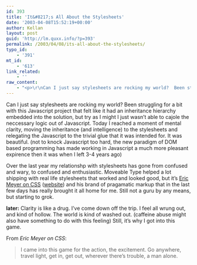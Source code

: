 ```yaml
---
id: 393
title: 'It&#8217;s All About the Stylesheets'
date: '2003-04-08T15:52:19+00:00'
author: Kellan
layout: post
guid: 'http://lm.quxx.info/?p=393'
permalink: /2003/04/08/its-all-about-the-stylesheets/
typo_id:
    - '391'
mt_id:
    - '613'
link_related:
    - ''
raw_content:
    - "<p>\r\nCan I just say stylesheets are rocking my world?  Been struggling for a bit with this Javascript project that felt like it had an inheritance hierarchy embedded into the solution, but try as I might I just wasn\\'t able to cajole the neccessary logic out of Javascript.  Today I reached a moment of mental clarity, moving the inheritance (and intelligence) to the stylesheets and relegating the Javascript to the trivial glue that it was intended for.   It was beautiful.  (not to knock Javascript too hard, the new paradigm of DOM based programming has made working in Javascript a much more pleasant expirence then it was when I left 3-4 years ago)\r\n</p>\r\n<p>\r\nOver the last year my relationshp with stylesheets has gone from confused and wary, to confused and enthusiastic.  Moveable Type helped a lot shipping with real life stylesheets that worked and looked good, but it\\'s <a href=\\\"http://allconsuming.net/item.cgi?isbn=073571245X\\\">Eric Meyer on CSS</a> (<a href=\\\"http://ericmeyeroncss.com/\\\">website</a>) and his brand of pragamatic markup that in the last few days has really brought it all home for me.  Still not a guru by any means, but starting to grok.\r\n</p>\r\n<p>\r\n<b>later:</b> Clarity is like a drug.   I\\'ve come down off the trip.  I feel all wrung out, and kind of hollow.  The world is kind of washed out.  (caffeine abuse might also have something to do with this feeling)  Still, it\\'s why I got into this game.\r\n</p>\r\n<p>\r\nFrom <cite>Eric Meyer on CSS</cite>:\r\n<blockquote>\r\nI came into this game for the action, the excitement.  Go anywhere, travel light, get in, get out, wherever there\\'s trouble, a man alone.\r\n</blockquote>\r\n</p>"
---
```


Can I just say stylesheets are rocking my world? Been struggling for a bit with this Javascript project that felt like it had an inheritance hierarchy embedded into the solution, but try as I might I just wasn’t able to cajole the neccessary logic out of Javascript. Today I reached a moment of mental clarity, moving the inheritance (and intelligence) to the stylesheets and relegating the Javascript to the trivial glue that it was intended for. It was beautiful. (not to knock Javascript too hard, the new paradigm of DOM based programming has made working in Javascript a much more pleasant expirence then it was when I left 3-4 years ago)

Over the last year my relationshp with stylesheets has gone from confused and wary, to confused and enthusiastic. Moveable Type helped a lot shipping with real life stylesheets that worked and looked good, but it’s [Eric Meyer on CSS](http://allconsuming.net/item.cgi?isbn=073571245X) ([website](http://ericmeyeroncss.com/)) and his brand of pragamatic markup that in the last few days has really brought it all home for me. Still not a guru by any means, but starting to grok.

**later:** Clarity is like a drug. I’ve come down off the trip. I feel all wrung out, and kind of hollow. The world is kind of washed out. (caffeine abuse might also have something to do with this feeling) Still, it’s why I got into this game.

From <cite>Eric Meyer on CSS</cite>:

> I came into this game for the action, the excitement. Go anywhere, travel light, get in, get out, wherever there’s trouble, a man alone.